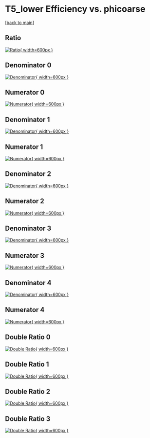 # T5_lower Efficiency vs. phicoarse

[[back to main](./)]



## Ratio

[![Ratio](../mtv/var/T5_lower_vtr_11_-1_eff_phicoarse.png){ width=600px }](../mtv/var/T5_lower_vtr_11_-1_eff_phicoarse.pdf)

## Denominator 0

[![Denominator](../mtv/den/T5_lower_vtr_11_-1_eff_phicoarse_den0.png){ width=600px }](../mtv/den/T5_lower_vtr_11_-1_eff_phicoarse_den0.pdf)

## Numerator 0

[![Numerator](../mtv/num/T5_lower_vtr_11_-1_eff_phicoarse_num0.png){ width=600px }](../mtv/num/T5_lower_vtr_11_-1_eff_phicoarse_num0.pdf)

## Denominator 1

[![Denominator](../mtv/den/T5_lower_vtr_11_-1_eff_phicoarse_den1.png){ width=600px }](../mtv/den/T5_lower_vtr_11_-1_eff_phicoarse_den1.pdf)

## Numerator 1

[![Numerator](../mtv/num/T5_lower_vtr_11_-1_eff_phicoarse_num1.png){ width=600px }](../mtv/num/T5_lower_vtr_11_-1_eff_phicoarse_num1.pdf)

## Denominator 2

[![Denominator](../mtv/den/T5_lower_vtr_11_-1_eff_phicoarse_den2.png){ width=600px }](../mtv/den/T5_lower_vtr_11_-1_eff_phicoarse_den2.pdf)

## Numerator 2

[![Numerator](../mtv/num/T5_lower_vtr_11_-1_eff_phicoarse_num2.png){ width=600px }](../mtv/num/T5_lower_vtr_11_-1_eff_phicoarse_num2.pdf)

## Denominator 3

[![Denominator](../mtv/den/T5_lower_vtr_11_-1_eff_phicoarse_den3.png){ width=600px }](../mtv/den/T5_lower_vtr_11_-1_eff_phicoarse_den3.pdf)

## Numerator 3

[![Numerator](../mtv/num/T5_lower_vtr_11_-1_eff_phicoarse_num3.png){ width=600px }](../mtv/num/T5_lower_vtr_11_-1_eff_phicoarse_num3.pdf)

## Denominator 4

[![Denominator](../mtv/den/T5_lower_vtr_11_-1_eff_phicoarse_den4.png){ width=600px }](../mtv/den/T5_lower_vtr_11_-1_eff_phicoarse_den4.pdf)

## Numerator 4

[![Numerator](../mtv/num/T5_lower_vtr_11_-1_eff_phicoarse_num4.png){ width=600px }](../mtv/num/T5_lower_vtr_11_-1_eff_phicoarse_num4.pdf)

## Double Ratio 0

[![Double Ratio](../mtv/ratio/T5_lower_vtr_11_-1_eff_phicoarse_ratio0.png){ width=600px }](../mtv/ratio/T5_lower_vtr_11_-1_eff_phicoarse_ratio0.pdf)

## Double Ratio 1

[![Double Ratio](../mtv/ratio/T5_lower_vtr_11_-1_eff_phicoarse_ratio1.png){ width=600px }](../mtv/ratio/T5_lower_vtr_11_-1_eff_phicoarse_ratio1.pdf)

## Double Ratio 2

[![Double Ratio](../mtv/ratio/T5_lower_vtr_11_-1_eff_phicoarse_ratio2.png){ width=600px }](../mtv/ratio/T5_lower_vtr_11_-1_eff_phicoarse_ratio2.pdf)

## Double Ratio 3

[![Double Ratio](../mtv/ratio/T5_lower_vtr_11_-1_eff_phicoarse_ratio3.png){ width=600px }](../mtv/ratio/T5_lower_vtr_11_-1_eff_phicoarse_ratio3.pdf)


